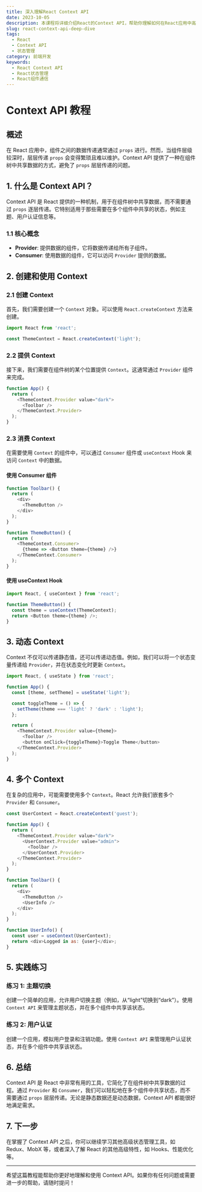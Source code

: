 ```yaml
---
title: 深入理解React Context API
date: 2023-10-05
description: 本课程将详细介绍React的Context API，帮助你理解如何在React应用中高效地管理和传递状态。
slug: react-context-api-deep-dive
tags:
  - React
  - Context API
  - 状态管理
category: 前端开发
keywords:
  - React Context API
  - React状态管理
  - React组件通信
---
```


# Context API 教程

## 概述

在 React 应用中，组件之间的数据传递通常通过 `props` 进行。然而，当组件层级较深时，层层传递 `props` 会变得繁琐且难以维护。Context API 提供了一种在组件树中共享数据的方式，避免了 `props` 层层传递的问题。

## 1. 什么是 Context API？

Context API 是 React 提供的一种机制，用于在组件树中共享数据，而不需要通过 `props` 逐层传递。它特别适用于那些需要在多个组件中共享的状态，例如主题、用户认证信息等。

### 1.1 核心概念

- **Provider**: 提供数据的组件，它将数据传递给所有子组件。
- **Consumer**: 使用数据的组件，它可以访问 `Provider` 提供的数据。

## 2. 创建和使用 Context

### 2.1 创建 Context

首先，我们需要创建一个 `Context` 对象。可以使用 `React.createContext` 方法来创建。

```javascript
import React from 'react';

const ThemeContext = React.createContext('light');
```

### 2.2 提供 Context

接下来，我们需要在组件树的某个位置提供 `Context`。这通常通过 `Provider` 组件来完成。

```javascript
function App() {
  return (
    <ThemeContext.Provider value="dark">
      <Toolbar />
    </ThemeContext.Provider>
  );
}
```

### 2.3 消费 Context

在需要使用 `Context` 的组件中，可以通过 `Consumer` 组件或 `useContext` Hook 来访问 `Context` 中的数据。

#### 使用 Consumer 组件

```javascript
function Toolbar() {
  return (
    <div>
      <ThemeButton />
    </div>
  );
}

function ThemeButton() {
  return (
    <ThemeContext.Consumer>
      {theme => <Button theme={theme} />}
    </ThemeContext.Consumer>
  );
}
```

#### 使用 useContext Hook

```javascript
import React, { useContext } from 'react';

function ThemeButton() {
  const theme = useContext(ThemeContext);
  return <Button theme={theme} />;
}
```

## 3. 动态 Context

Context 不仅可以传递静态值，还可以传递动态值。例如，我们可以将一个状态变量传递给 `Provider`，并在状态变化时更新 `Context`。

```javascript
import React, { useState } from 'react';

function App() {
  const [theme, setTheme] = useState('light');

  const toggleTheme = () => {
    setTheme(theme === 'light' ? 'dark' : 'light');
  };

  return (
    <ThemeContext.Provider value={theme}>
      <Toolbar />
      <button onClick={toggleTheme}>Toggle Theme</button>
    </ThemeContext.Provider>
  );
}
```

## 4. 多个 Context

在复杂的应用中，可能需要使用多个 `Context`。React 允许我们嵌套多个 `Provider` 和 `Consumer`。

```javascript
const UserContext = React.createContext('guest');

function App() {
  return (
    <ThemeContext.Provider value="dark">
      <UserContext.Provider value="admin">
        <Toolbar />
      </UserContext.Provider>
    </ThemeContext.Provider>
  );
}

function Toolbar() {
  return (
    <div>
      <ThemeButton />
      <UserInfo />
    </div>
  );
}

function UserInfo() {
  const user = useContext(UserContext);
  return <div>Logged in as: {user}</div>;
}
```

## 5. 实践练习

### 练习 1: 主题切换

创建一个简单的应用，允许用户切换主题（例如，从“light”切换到“dark”）。使用 `Context API` 来管理主题状态，并在多个组件中共享该状态。

### 练习 2: 用户认证

创建一个应用，模拟用户登录和注销功能。使用 `Context API` 来管理用户认证状态，并在多个组件中共享该状态。

## 6. 总结

Context API 是 React 中非常有用的工具，它简化了在组件树中共享数据的过程。通过 `Provider` 和 `Consumer`，我们可以轻松地在多个组件中共享状态，而不需要通过 `props` 层层传递。无论是静态数据还是动态数据，Context API 都能很好地满足需求。

## 7. 下一步

在掌握了 Context API 之后，你可以继续学习其他高级状态管理工具，如 Redux、MobX 等，或者深入了解 React 的其他高级特性，如 Hooks、性能优化等。

---

希望这篇教程能帮助你更好地理解和使用 Context API。如果你有任何问题或需要进一步的帮助，请随时提问！